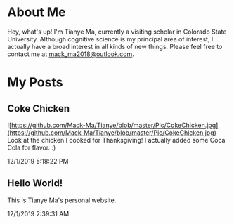 # About Me
Hey, what's up! I'm Tianye Ma, currently a visiting scholar in Colorado State University. Although cognitive science is my principal area of interest, I actually have a broad interest in all kinds of new things. Please feel free to contact me at [mack_ma2018@outlook.com](mack_ma2018@outlook.com).

# My Posts

## Coke Chicken
![https://github.com/Mack-Ma/Tianye/blob/master/Pic/CokeChicken.jpg](https://github.com/Mack-Ma/Tianye/blob/master/Pic/CokeChicken.jpg)  
Look at the chicken I cooked for Thanksgiving! I actually added some Coca Cola for flavor. :)  
  
12/1/2019 5:18:22 PM  

## Hello World!    
This is Tianye Ma's personal website.  
  
12/1/2019 2:39:31 AM  

